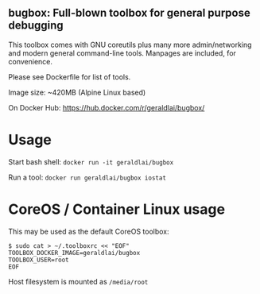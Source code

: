 bugbox: Full-blown toolbox for general purpose debugging
--------------------------------------------------------

This toolbox comes with GNU coreutils plus many more admin/networking and modern general command-line tools. Manpages are included, for convenience.

Please see Dockerfile for list of tools.

Image size: ~420MB (Alpine Linux based)

On Docker Hub: https://hub.docker.com/r/geraldlai/bugbox/


Usage
=====

Start bash shell: `docker run -it geraldlai/bugbox`

Run a tool: `docker run geraldlai/bugbox iostat`


CoreOS / Container Linux usage
==============================

This may be used as the default CoreOS toolbox:

    $ sudo cat > ~/.toolboxrc << "EOF"
    TOOLBOX_DOCKER_IMAGE=geraldlai/bugbox
    TOOLBOX_USER=root
    EOF

Host filesystem is mounted as `/media/root`
